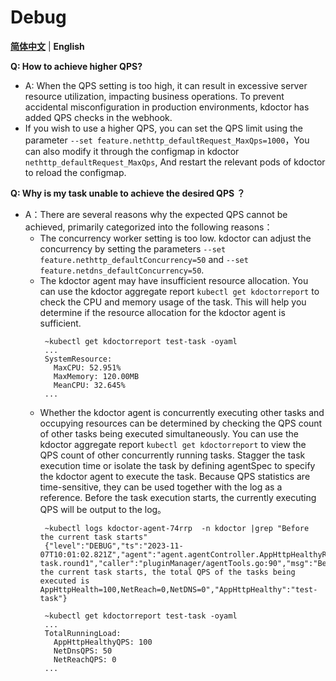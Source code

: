 # Debug

[**简体中文**](./debug-zh_CN.md) | **English**


**Q: How to achieve higher QPS?**
* A: When the QPS setting is too high, it can result in excessive server resource utilization, impacting business operations. 
  To prevent accidental misconfiguration in production environments, kdoctor has added QPS checks in the webhook. 
* If you wish to use a higher QPS, you can set the QPS limit using the parameter `--set feature.nethttp_defaultRequest_MaxQps=1000`，You can also modify it through the configmap in kdoctor `nethttp_defaultRequest_MaxQps`,
  And restart the relevant pods of kdoctor to reload the configmap.

**Q: Why is my task unable to achieve the desired QPS ？**
* A：There are several reasons why the expected QPS cannot be achieved, primarily categorized into the following reasons：
    * The concurrency worker setting is too low. kdoctor can adjust the concurrency by setting the parameters `--set feature.nethttp_defaultConcurrency=50` and `--set feature.netdns_defaultConcurrency=50`.
    * The kdoctor agent may have insufficient resource allocation. You can use the kdoctor aggregate report `kubectl get kdoctorreport` to check the CPU and memory usage of the task. This will help you determine if the resource allocation for the kdoctor agent is sufficient.
       ```shell
        ~kubectl get kdoctorreport test-task -oyaml
        ...
        SystemResource:
          MaxCPU: 52.951%
          MaxMemory: 120.00MB
          MeanCPU: 32.645%
        ...
      ```
    * Whether the kdoctor agent is concurrently executing other tasks and occupying resources can be determined by checking the QPS count of other tasks being executed simultaneously. 
      You can use the kdoctor aggregate report `kubectl get kdoctorreport` to view the QPS count of other concurrently running tasks.
      Stagger the task execution time or isolate the task by defining agentSpec to specify the kdoctor agent to execute the task. Because QPS statistics are time-sensitive, they can be used together with the log as a reference. 
      Before the task execution starts, the currently executing QPS will be output to the log。
       ```shell
        ~kubectl logs kdoctor-agent-74rrp  -n kdoctor |grep "Before the current task starts"
        {"level":"DEBUG","ts":"2023-11-07T10:01:02.821Z","agent":"agent.agentController.AppHttpHealthyReconciler.AppHttpHealthy.test-task.round1","caller":"pluginManager/agentTools.go:90","msg":"Before the current task starts, the total QPS of the tasks being executed is AppHttpHealth=100,NetReach=0,NetDNS=0","AppHttpHealthy":"test-task"}
       ```
       ```shell
        ~kubectl get kdoctorreport test-task -oyaml
        ...
        TotalRunningLoad:
          AppHttpHealthyQPS: 100
          NetDnsQPS: 50
          NetReachQPS: 0
        ...
       ```
